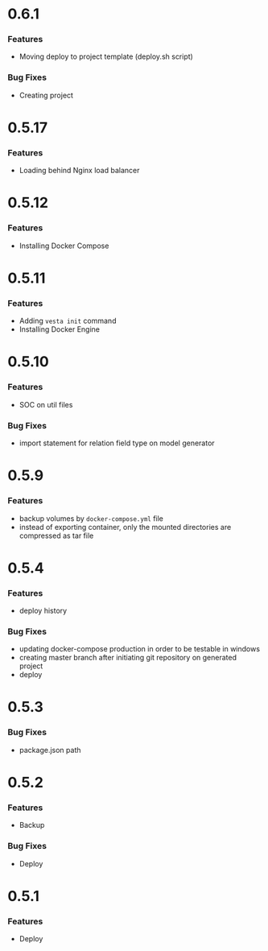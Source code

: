 # 0.6.1
### Features
* Moving deploy to project template (deploy.sh script)
### Bug Fixes
* Creating project 

# 0.5.17
### Features
* Loading behind Nginx load balancer



# 0.5.12
### Features
* Installing Docker Compose

# 0.5.11
### Features
* Adding `vesta init` command
* Installing Docker Engine


# 0.5.10
### Features
* SOC on util files 
### Bug Fixes
* import statement for relation field type on model generator


# 0.5.9
### Features
* backup volumes by `docker-compose.yml` file
* instead of exporting container, only the mounted directories are compressed as tar file

# 0.5.4
### Features
* deploy history
### Bug Fixes
* updating docker-compose production in order to be testable in windows
* creating master branch after initiating git repository on generated project
* deploy

# 0.5.3
### Bug Fixes
* package.json path

# 0.5.2
### Features
* Backup
### Bug Fixes
* Deploy

# 0.5.1
### Features
* Deploy
